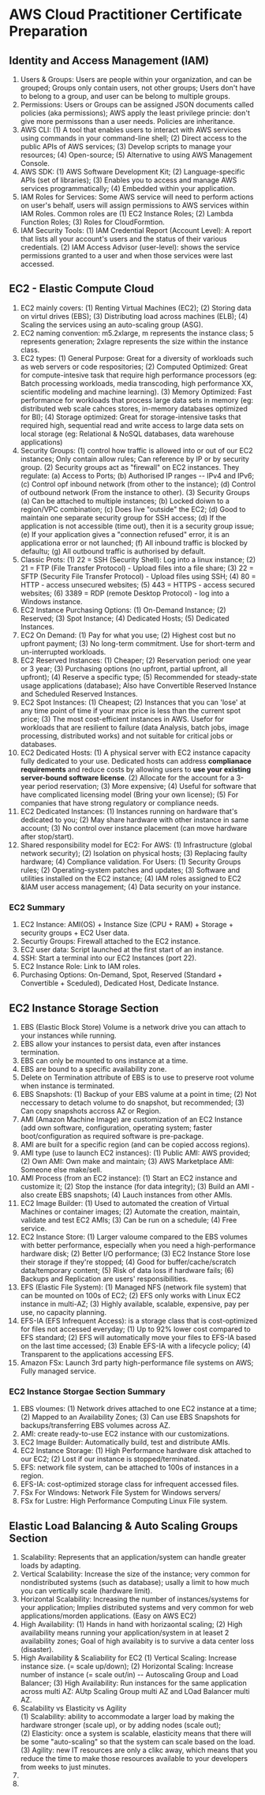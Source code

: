# AWS Cloud Practitioner Certificate Preparation
## Identity and Access Management (IAM)
1. Users & Groups: Users are people within your organization, and can be grouped; Groups only contain users, not other groups; Users don't have to belong to a group, and user can be belong to multiple groups. 
2. Permissions: Users or Groups can be assigned JSON documents called policies (aka permissions); AWS apply the least privilege princie: don't give more permissons than a user needs. Policies are inheritance. 
3. AWS CLI: (1) A tool that enables users to interact with AWS services using commands in your command-line shell; (2) Direct access to the public APIs of AWS services; (3) Develop scripts to manage your resources; (4) Open-source; (5) Alternative to using AWS Management Console.
4. AWS SDK: (1) AWS Software Development Kit; (2) Language-specific APIs (set of libraries); (3) Enables you to access and manage AWS services programmatically; (4) Embedded within your application. 
5. IAM Roles for Services: Some AWS service will need to perform actions on user's behalf, users will assign permissions to AWS services within IAM Roles. Common roles are (1) EC2 Instance Roles; (2) Lambda Function Roles; (3) Roles for CloudFormtion.
6. IAM Security Tools: (1) IAM Credential Report (Account Level): A report that lists all your account's users and the status of their various credentials. (2) IAM Access Advisor (user-level): shows the service permissions granted to a user and when those services were last accessed.


## EC2 - Elastic Compute Cloud
1. EC2 mainly covers: (1) Renting Virtual Machines (EC2); (2) Storing data on virtul drives (EBS); (3) Distributing load across machines (ELB); (4) Scaling the services using an auto-scaling group (ASG). 
2. EC2 naming convention: m5.2xlarge, m represents the instance class; 5 represents generation; 2xlagre represents the size within the instance class.
3. EC2 types: 
(1) General Purpose: Great for a diversity of workloads such as web servers or code respositories; 
(2) Computed Optimized: Great for compute-intesive task that require high performance processors (eg: Batch processing workloads, media transcoding, high performance XX, scientific modeling and machine learning). 
(3) Memory Optimized: Fast performance for workloads that process large data sets in memory (eg: distributed web scale cahces stores, in-memory databases optimized for BI); 
(4) Storage optimized: Great for storage-intensive tasks that required high, sequential read and write access to large data sets on local storage (eg: Relational & NoSQL databases, data warehouse applications)
4. Security Groups: 
(1) control how traffic is allowed into or out of our EC2 instances; Only contain allow rules; Can reference by IP or by security group.
(2) Security groups act as "firewall" on EC2 instances. They regulate: (a) Access to Ports; (b) Authorised IP ranges -- IPv4 and IPv6; (c) Control opf inbound network (from other to the instance); (d) Control of outbound network (From the instance to other). (3) Security Groups (a) Can be attached to multiple instances; (b) Locked doiwn to a region/VPC combination; (c) Does live "outside" the EC2; (d) Good to maintain one separate security group for SSH access; (d) If the application is not accessible (time out), then it is a security group issue; (e) If your application gives a "connection refused" error, it is an applicationa error or not launched; (f) All inbound traffic is blocked by defaultu; (g) All outbound traffic is authorised by default. 
5. Classic Prots: (1) 22 = SSH (Security Shell): Log into a linux instance; (2) 21 = FTP (File Transfer Protocol) - Upload files into a file share; (3) 22 = SFTP (Security File Transfer Protocol) - Upload files using SSH; (4) 80 = HTTP - access unsecured websites; (5) 443 = HTTPS - access secured websites; (6) 3389 = RDP (remote Desktop Protocol) - log into a Windows instance. 
6. EC2 Instance Purchasing Options: (1) On-Demand Instance; (2) Reserved; (3) Spot Instance; (4) Dedicated Hosts; (5) Dedicated Instances.
7. EC2 On Demand: (1) Pay for what you use; (2) Highest cost but no upfront payment; (3) No long-term commitment. Use for short-term and un-interrupted workloads. 
8. EC2 Reserved Instances: (1) Cheaper; (2) Reservation period: one year or 3 year; (3) Purchasing options (no upfront, partial upfront, all upfront); (4) Reserve a specific type; (5) Recommended for steady-state usage applications (database); Also have Convertible Reserved Instance and Scheduled Reserved Instances. 
9. EC2 Spot Instances: (1) Cheapest; (2) Instances that you can 'lose' at any time point of time if your max price is less than the current spot price; (3) The most cost-efficient instances in AWS. Usefor for workloads that are resilient to failure (data Analysis, batch jobs, image processing, distributed works) and not suitable for critical jobs or databases.
10. EC2 Dedicated Hosts: (1) A physical server with EC2 instance capacity fully dedicated to your use. Dedicated hosts can address **complianace requirements** and reduce costs by allowing users to **use your existing server-bound software license**. (2) Allocate for the account for a 3-year period reservation; (3) More expensive; (4) Useful for software that have complicated licensing model (Bring your own license); (5) For companies that have strong regulatory or compliance needs. 
11. EC2 Dedicated Instances: (1) Instances running on hardware that's dedicated to you; (2) May share hardware with other instance in same account; (3) No control over instance placement (can move hardware after stop/start).
12. Shared responsibility model for EC2: For AWS: (1) Infrastructure (global network security); (2) Isolation on physical hosts; (3) Replacing faulty hardware; (4) Compliance validation. For Users: (1) Security Groups rules; (2) Operating-system patches and updates; (3) Software and utilities installed on the EC2 instance; (4) IAM roles assigned to EC2 &IAM user access management; (4) Data security on your instance.
### EC2 Summary
1. EC2 Instance: AMI(OS) + Instance Size (CPU + RAM) + Storage + security groups + EC2 User data.
2. Securtiy Groups: Firewall attached to the EC2 instance.
3. EC2 user data: Script launched at the first start of an instance.
4. SSH: Start a terminal into our EC2 Instances (port 22).
5. EC2 Instance Role: Link to IAM roles.
6. Purchasing Options: On-Demand, Spot, Reserved (Standard + Convertible + Sceduled), Dedicated Host, Dedicate Instance.


## EC2 Instance Storage Section
1. EBS (Elastic Block Store) Volume is a network drive you can attach to your instances while running.
2. EBS allow your instances to persist data, even after instances termination.
3. EBS can only be mounted to ons instance at a time.
4. EBS are bound to a specific availability zone.
5. Delete on Termination attribute of EBS is to use to preserve root volume when instance is terminated. 
6. EBS Snapshots: (1) Backup of your EBS valume at a point in time; (2) Not neccessary to detach volume to do snapshot, but recommended; (3) Can copy snapshots accross AZ or Region. 
7. AMI (Amazon Machine Image) are customization of an EC2 Instance (add own software, configuration, operating system; faster boot/configuration as required software is pre-package. 
8. AMI are built for a specific region (and can be copied accoss regions).
9. AMI type (use to launch EC2 instances): (1) Public AMI: AWS provided; (2) Own AMI: Own make and maintain; (3) AWS Marketplace AMI: Someone else make/sell.
10. AMI Process (from an EC2 instance): (1) Start an EC2 instance and customize it; (2) Stop the instance (for data integrity); (3) Build an AMI - also create EBS snapshots; (4) Lauch instances from other AMIs. 
11. EC2 Image Builder: (1) Used to automated the creation of Virtual Machines or container images; (2) Automate the creation, maintain, validate and test EC2 AMIs; (3) Can be run on a schedule; (4) Free service. 
12. EC2 Instance Store: (1) Larger valoume compared to the EBS volumes with better performance, especially when you need a high-performance hardware disk; (2) Better I/O performance; (3) EC2 Instance Store lose their storage if they're stopped; (4) Good for buffer/cache/scratch data/temporary content; (5) Risk of data loss if hardware fails; (6) Backups and Replication are users' responsibilities.
13. EFS (Elastic File System): (1) Managed NFS (network file system) that can be mounted on 100s of EC2; (2) EFS only works with Linux EC2 instance in multi-AZ; (3) Highly available, scalable, expensive, pay per use, no capacity planning.
14. EFS-IA (EFS Infrequent Access): is a storage class that is cost-optimized for files not accessed everyday; (1) Up to 92% lower cost compared to EFS standard; (2) EFS will automatically move your files to EFS-IA based on the last time accessed; (3) Enable EFS-IA with a lifecycle policy; (4) Transparent to the applications accessing EFS. 
15. Amazon FSx: Launch 3rd party high-performance file systems on AWS; Fully managed service. 
### EC2 Instance Storgae Section Summary
1. EBS vloumes: (1) Network drives attached to one EC2 instance at a time; (2) Mapped to an Availability Zones; (3) Can use EBS Snapshots for backups/transferring EBS volumes across AZ. 
2. AMI: create ready-to-use EC2 instance with our customizations.
3. EC2 Image Builder: Automatically build, test and distribute AMIs.
4. EC2 Instance Storage: (1) High Performance hardware disk attached to our EC2; (2) Lost if our instance is stopped/terminated.
5. EFS: network file system, can be attached to 100s of instances in a region.
6. EFS-IA: cost-optimized storage class for infrequent accessed files.
7. FSx For Windows: Network File System for Windows servers/
8. FSx for Lustre: High Performance Computing Linux File system.


## Elastic Load Balancing & Auto Scaling Groups Section
1. Scalability: Represents that an application/system can handle greater loads by adapting.
2. Vertical Scalability: Increase the size of the instance; very common for nondistributed systems (such as database); usally a limit to how much you can vertically scale (hardware limit). 
3. Horizontal Scalability: Increasing the number of instances/systems for your application; Implies distributed systems and very common for web applications/morden applications. (Easy on AWS EC2) 
4. High Availability: (1) Hands in hand with horizaontal scaling; (2) High availability means running your application/system in at leaset 2 availability zones; Goal of high availabity is to survive a data center loss (disaster). 
5. High Availability & Scaliability for EC2 (1) Vertical Scaling: Increase instance size. (= scale up/down); (2) Horizontal Scaling: Increase number of instance (= scale out/in) -- Autoscaling Group and Load Balancer; (3) High Availability: Run instances for the same application across multi AZ: AUtp Scaling Group multi AZ and LOad Balancer multi AZ.
6. Scalability vs Elasticity vs Agility <br>
(1) Scalability: ability to accommodate a larger load by making the hardware stronger (scale up), or by adding nodes (scale out); <br>
(2) Elasticity: once a system is scalable, elasticity means that there will be some "auto-scaling" so that the system can scale based on the load.<br>
(3) Agility: new IT resources are only a clikc away, which means that you reduce the time to make those resources available to your developers from weeks to just minutes.
7. 
8. 
